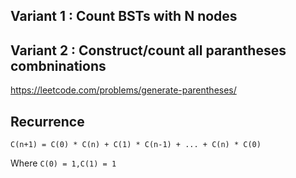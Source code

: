 

## Variant 1 : Count BSTs with N nodes

## Variant 2 : Construct/count all parantheses combninations
https://leetcode.com/problems/generate-parentheses/

## Recurrence

```
C(n+1) = C(0) * C(n) + C(1) * C(n-1) + ... + C(n) * C(0)
```
Where
`C(0) = 1,C(1) = 1`

